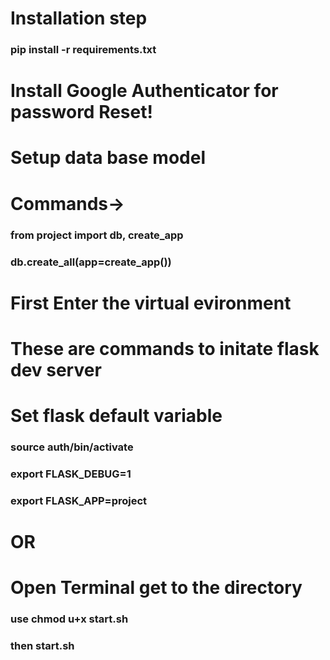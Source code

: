 # Installation step
### pip install -r requirements.txt

# Install Google Authenticator for password Reset!

# Setup data base model
# Commands->
### from project import db, create_app
### db.create_all(app=create_app())

# First Enter the virtual evironment
# These are commands to initate flask dev server
# Set flask default variable
### source auth/bin/activate
### export FLASK_DEBUG=1
### export FLASK_APP=project

# OR

# Open Terminal get to the directory
### use chmod u+x start.sh
### then start.sh

